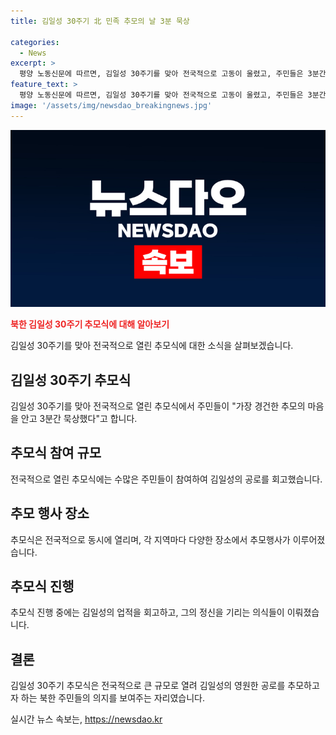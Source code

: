 ```yaml
---
title: 김일성 30주기 北 민족 추모의 날 3분 묵상

categories:
  - News
excerpt: >
  평양 노동신문에 따르면, 김일성 30주기를 맞아 전국적으로 고동이 울렸고, 주민들은 3분간 묵상하며 경건한 추모의 마음을 전했다. (150자)
feature_text: >
  평양 노동신문에 따르면, 김일성 30주기를 맞아 전국적으로 고동이 울렸고, 주민들은 3분간 묵상하며 경건한 추모의 마음을 전했다. (150자)
image: '/assets/img/newsdao_breakingnews.jpg'
---
```


<p><img src="/assets/img/newsdao_breakingnews.jpg" alt="ranknews 속보" /></p>

<p><b><span style="color: #ee2323;">북한 김일성 30주기 추모식에 대해 알아보기</span></b></p>

<p data-ke-size="size16"></p>

<p>김일성 30주기를 맞아 전국적으로 열린 추모식에 대한 소식을 살펴보겠습니다.</p>

<h2 data-ke-size="size26">김일성 30주기 추모식</h2>

<p>김일성 30주기를 맞아 전국적으로 열린 추모식에서 주민들이 "가장 경건한 추모의 마음을 안고 3분간 묵상했다"고 합니다.</p>

<h2 data-ke-size="size26">추모식 참여 규모</h2>

<p>전국적으로 열린 추모식에는 수많은 주민들이 참여하여 김일성의 공로를 회고했습니다.</p>

<h2 data-ke-size="size26">추모 행사 장소</h2>

<p>추모식은 전국적으로 동시에 열리며, 각 지역마다 다양한 장소에서 추모행사가 이루어졌습니다.</p>

<h2 data-ke-size="size26">추모식 진행</h2>

<p>추모식 진행 중에는 김일성의 업적을 회고하고, 그의 정신을 기리는 의식들이 이뤄졌습니다.</p>

<h2 data-ke-size="size26">결론</h2>

<p>김일성 30주기 추모식은 전국적으로 큰 규모로 열려 김일성의 영원한 공로를 추모하고자 하는 북한 주민들의 의지를 보여주는 자리였습니다.</p>

<p data-ke-size="size16"></p>
실시간 뉴스 속보는, <a href="https://newsdao.kr" rel="dofollow">https://newsdao.kr</a>


